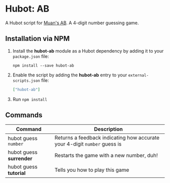 # Hubot: AB

A Hubot script for [Muan's AB](http://ab.muan.co/). A 4-digit number guessing game.


## Installation via NPM

1. Install the __hubot-ab__ module as a Hubot dependency by adding it to your `package.json` file:

    ```
    npm install --save hubot-ab
    ```

2. Enable the script by adding the __hubot-ab__ entry to your `external-scripts.json` file:

    ```json
    ["hubot-ab"]
    ```

3. Run `npm install`


## Commands

Command | Description
--- | ---
hubot guess `number` | Returns a feedback indicating how accurate your 4-digit `number` guess is
hubot guess __surrender__ | Restarts the game with a new number, duh!
hubot guess __tutorial__ | Tells you how to play this game